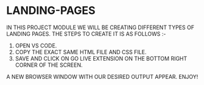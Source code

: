 # LANDING-PAGES

IN THIS PROJECT MODULE WE WILL BE CREATING DIFFERENT TYPES OF LANDING PAGES. THE STEPS TO CREATE IT IS AS FOLLOWS :-
1) OPEN VS CODE.
2) COPY THE EXACT SAME HTML FILE AND CSS FILE.
3) SAVE AND CLICK ON GO LIVE EXTENSION ON THE BOTTOM RIGHT CORNER OF THE SCREEN.

A NEW BROWSER WINDOW WITH OUR DESIRED OUTPUT APPEAR. ENJOY!
